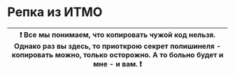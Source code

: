 # Репка из ИТМО

| :exclamation: <b>Все мы понимаем, что копировать чужой код нельзя. Однако раз вы здесь, то приоткрою секрет полишинеля - копировать можно, только осторожно. А то больно будет и мне - и вам.</b> :exclamation: |
|-----------------------------------------------------------------------------------------------------------------------------------------------------------------------------------------------------------------|
